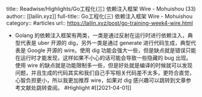 title:: Readwise/Highlights/Go工程化(三) 依赖注入框架 Wire - Mohuishou (33)
author:: [[lailin.xyz]]
full-title:: Go工程化(三) 依赖注入框架 Wire - Mohuishou
category:: #articles
url:: https://lailin.xyz/post/go-training-week4-wire.html

- Golang 的依赖注入框架有两类，一类是通过反射在运行时进行依赖注入，典型代表是 uber 开源的 dig，另外一类是通过 generate 进行代码生成，典型代表是 Google 开源的 wire。使用 dig 功能会强大一些，但是缺点就是错误只能在运行时才能发现，这样如果不小心的话可能会导致一些隐藏的 bug 出现。使用 wire 的缺点就是功能限制多一些，但是好处就是编译的时候就可以发现问题，并且生成的代码其实和我们自己手写相关代码差不太多，更符合直觉，心智负担更小，所以我更加推荐 wire，如果对 dig 感兴趣可以跳转到文章参考文献处跳转查阅。 #Highlight #[[2021-04-01]]